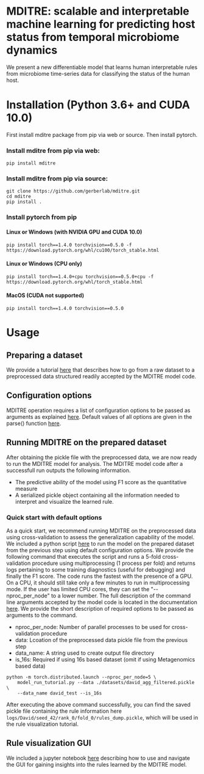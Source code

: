 # MDITRE: scalable and interpretable machine learning for predicting host status from temporal microbiome dynamics
We present a new differentiable model that learns human interpretable rules from microbiome time-series data for classifying the status of the human host.

# Installation (Python 3.6+ and CUDA 10.0)
First install mditre package from pip via web or source. Then install pytorch.
### Install mditre from pip via web:
```
pip install mditre
```
### Install mditre from pip via source:
```
git clone https://github.com/gerberlab/mditre.git
cd mditre
pip install .
```
### Install pytorch from pip
#### Linux or Windows (with NVIDIA GPU and CUDA 10.0)
```
pip install torch==1.4.0 torchvision==0.5.0 -f https://download.pytorch.org/whl/cu100/torch_stable.html
```
#### Linux or Windows (CPU only)
```
pip install torch==1.4.0+cpu torchvision==0.5.0+cpu -f https://download.pytorch.org/whl/torch_stable.html
```
#### MacOS (CUDA not supported)
```
pip install torch==1.4.0 torchvision==0.5.0
```

# Usage
## Preparing a dataset
We provide a tutorial [here](./mditre/data_loading_tutorial.ipynb) that describes how to go from a raw dataset to a preprocessed data structured readily accepted by the MDITRE model code.

## Configuration options
MDITRE operation requires a list of configuration options to be passed as arguments as explained [here](https://github.com/gerberlab/mditre/blob/master/mditre/config_doc.pdf). Default values of all options are given in the parse() function [here](https://github.com/gerberlab/mditre/blob/master/mditre/trainer.py).

## Running MDITRE on the prepared dataset
After obtaining the pickle file with the preprocessed data, we are now ready to run the MDITRE model for analysis. The MDITRE model code after a successfull run outputs the following information.
- The predictive ability of the model using F1 score as the quantitative measure
- A serialized pickle object containing all the information needed to interpret and visualize the learned rule.

### Quick start with default options
As a quick start, we recommend running MDITRE on the preprocessed data using cross-validation to assess the generalization capability of the model. We included a python script [here](./mditre/tutorials/model_run_tutorial.py) to run the model on the prepared dataset from the previous step using default configuration options. We provide the following command that executes the script and runs a 5-fold cross-validation procedure using multiprocessing (1 process per fold) and returns logs pertaining to some training diagnostics (useful for debugging) and finally the F1 score. The code runs the fastest with the presence of a GPU. On a CPU, it should still take only a few minutes to run in multiprocessing mode. If the user has limited CPU cores, they can set the "--nproc_per_node" to a lower number. The full description of the command line arguments accepted by the model code is located in the documentation [here](./config_doc.pdf). We provide the short description of required options to be passed as arguments to the command.
- nproc_per_node: Number of parallel processes to be used for cross-validation procedure
- data: Lcoation of the preprocessed data pickle file from the previous step
- data_name: A string used to create output file directory
- is_16s: Required if using 16s based dataset (omit if using Metagenomics based data)

```
python -m torch.distributed.launch --nproc_per_node=5 \
    model_run_tutorial.py --data ./datasets/david_agg_filtered.pickle \
    --data_name david_test --is_16s
```

After executing the above command successfully, you can find the saved pickle file containing the rule information here ```logs/David/seed_42/rank_0/fold_0/rules_dump.pickle```, which will be used in the rule visualization tutorial.

## Rule visualization GUI
We included a jupyter notebook [here](./mditre/tutorials/rule_visualization_tutorial.ipynb) describing how to use and navigate the GUI for gaining insights into the rules learned by the MDITRE model.
